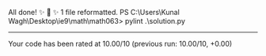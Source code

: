 
All done! ✨ 🍰 ✨
1 file reformatted.
PS C:\Users\Kunal Wagh\Desktop\ie9\math\math063> pylint .\solution.py

--------------------------------------------------------------------
Your code has been rated at 10.00/10 (previous run: 10.00/10, +0.00)
